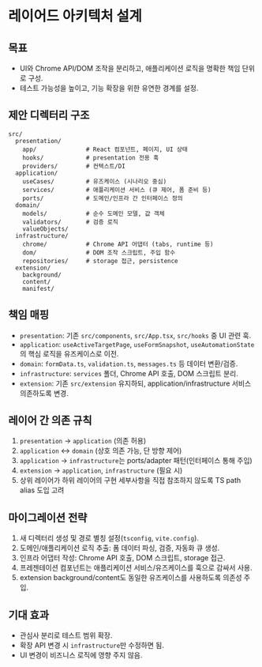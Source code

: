 # 레이어드 아키텍처 설계

## 목표

- UI와 Chrome API/DOM 조작을 분리하고, 애플리케이션 로직을 명확한 책임 단위로 구성.
- 테스트 가능성을 높이고, 기능 확장을 위한 유연한 경계를 설정.

## 제안 디렉터리 구조

```
src/
  presentation/
    app/              # React 컴포넌트, 페이지, UI 상태
    hooks/            # presentation 전용 훅
    providers/        # 컨텍스트/DI
  application/
    useCases/         # 유즈케이스 (시나리오 중심)
    services/         # 애플리케이션 서비스 (큐 제어, 폼 준비 등)
    ports/            # 도메인/인프라 간 인터페이스 정의
  domain/
    models/           # 순수 도메인 모델, 값 객체
    validators/       # 검증 로직
    valueObjects/
  infrastructure/
    chrome/           # Chrome API 어댑터 (tabs, runtime 등)
    dom/              # DOM 조작 스크립트, 주입 함수
    repositories/     # storage 접근, persistence
  extension/
    background/
    content/
    manifest/
```

## 책임 매핑

- `presentation`: 기존 `src/components`, `src/App.tsx`, `src/hooks` 중 UI 관련 훅.
- `application`: `useActiveTargetPage`, `useFormSnapshot`, `useAutomationState`의 핵심 로직을 유즈케이스로 이전.
- `domain`: `formData.ts`, `validation.ts`, `messages.ts` 등 데이터 변환/검증.
- `infrastructure`: `services` 폴더, Chrome API 호출, DOM 스크립트 분리.
- `extension`: 기존 `src/extension` 유지하되, application/infrastructure 서비스 의존하도록 변경.

## 레이어 간 의존 규칙

1. `presentation` → `application` (의존 허용)
2. `application` ↔ `domain` (상호 의존 가능, 단 방향 제어)
3. `application` → `infrastructure`는 ports/adapter 패턴(인터페이스 통해 주입)
4. `extension` → `application`, `infrastructure` (필요 시)
5. 상위 레이어가 하위 레이어의 구현 세부사항을 직접 참조하지 않도록 TS path alias 도입 고려

## 마이그레이션 전략

1. 새 디렉터리 생성 및 경로 별칭 설정(`tsconfig`, `vite.config`).
2. 도메인/애플리케이션 로직 추출: 폼 데이터 파싱, 검증, 자동화 큐 생성.
3. 인프라 어댑터 작성: Chrome API 호출, DOM 스크립트, storage 접근.
4. 프레젠테이션 컴포넌트는 애플리케이션 서비스/유즈케이스를 훅으로 감싸서 사용.
5. extension background/content도 동일한 유즈케이스를 사용하도록 의존성 주입.

## 기대 효과

- 관심사 분리로 테스트 범위 확장.
- 확장 API 변경 시 `infrastructure`만 수정하면 됨.
- UI 변경이 비즈니스 로직에 영향 주지 않음.

